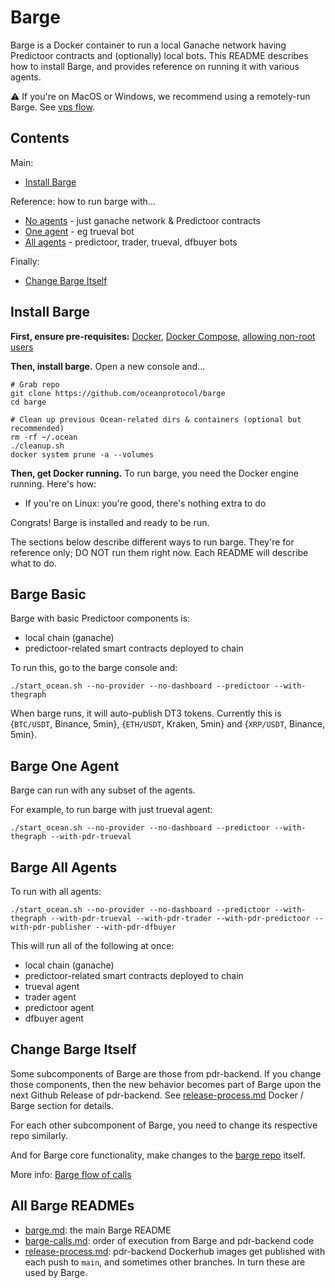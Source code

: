 <!--
Copyright 2023 Ocean Protocol Foundation
SPDX-License-Identifier: Apache-2.0
-->

# Barge

Barge is a Docker container to run a local Ganache network having Predictoor contracts and (optionally) local bots. This README describes how to install Barge, and provides reference on running it with various agents.

⚠️ If you're on MacOS or Windows, we recommend using a remotely-run Barge. See [vps flow](vps.md).

## Contents

Main:

- [Install Barge](#install-barge)

Reference: how to run barge with...

- [No agents](#barge-basic) - just ganache network & Predictoor contracts
- [One agent](#barge-one-agent) - eg trueval bot
- [All agents](#barge-all-agents) - predictoor, trader, trueval, dfbuyer bots

Finally:

- [Change Barge Itself](#change-barge-itself)

## Install Barge

**First, ensure pre-requisites:** [Docker](https://docs.docker.com/engine/install/), [Docker Compose](https://docs.docker.com/compose/install/), [allowing non-root users](https://www.thegeekdiary.com/run-docker-as-a-non-root-user/)

**Then, install barge.** Open a new console and...

```console
# Grab repo
git clone https://github.com/oceanprotocol/barge
cd barge

# Clean up previous Ocean-related dirs & containers (optional but recommended)
rm -rf ~/.ocean
./cleanup.sh
docker system prune -a --volumes
```

**Then, get Docker running.** To run barge, you need the Docker engine running. Here's how:

- If you're on Linux: you're good, there's nothing extra to do

Congrats! Barge is installed and ready to be run.

The sections below describe different ways to run barge. They're for reference only; DO NOT run them right now. Each README will describe what to do.

## Barge Basic

Barge with basic Predictoor components is:

- local chain (ganache)
- predictoor-related smart contracts deployed to chain

To run this, go to the barge console and:

```console
./start_ocean.sh --no-provider --no-dashboard --predictoor --with-thegraph
```

When barge runs, it will auto-publish DT3 tokens. Currently this is {`BTC/USDT`, Binance, 5min}, {`ETH/USDT`, Kraken, 5min} and {`XRP/USDT`, Binance, 5min}.

## Barge One Agent

Barge can run with any subset of the agents.

For example, to run barge with just trueval agent:

```console
./start_ocean.sh --no-provider --no-dashboard --predictoor --with-thegraph --with-pdr-trueval
```

## Barge All Agents

To run with all agents:

```console
./start_ocean.sh --no-provider --no-dashboard --predictoor --with-thegraph --with-pdr-trueval --with-pdr-trader --with-pdr-predictoor --with-pdr-publisher --with-pdr-dfbuyer
```

This will run all of the following at once:

- local chain (ganache)
- predictoor-related smart contracts deployed to chain
- trueval agent
- trader agent
- predictoor agent
- dfbuyer agent

## Change Barge Itself

Some subcomponents of Barge are those from pdr-backend. If you change those components, then the new behavior becomes part of Barge upon the next Github Release of pdr-backend. See [release-process.md](release-process.md) Docker / Barge section for details.

For each other subcomponent of Barge, you need to change its respective repo similarly.

And for Barge core functionality, make changes to the [barge repo](https://github.com/oceanprotocol/barge) itself.

More info: [Barge flow of calls](barge-calls.md)

## All Barge READMEs

- [barge.md](barge.md): the main Barge README
- [barge-calls.md](barge-calls.md): order of execution from Barge and pdr-backend code
- [release-process.md](release-process.md): pdr-backend Dockerhub images get published with each push to `main`, and sometimes other branches. In turn these are used by Barge.
